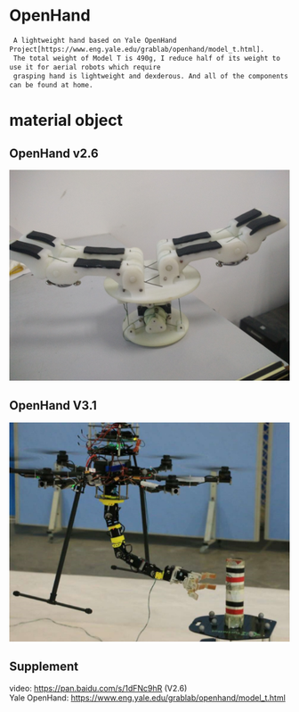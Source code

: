 # OpenHand
     A lightweight hand based on Yale OpenHand Project[https://www.eng.yale.edu/grablab/openhand/model_t.html]. 
     The total weight of Model T is 490g, I reduce half of its weight to use it for aerial robots which require 
     grasping hand is lightweight and dexderous. And all of the components can be found at home.

# material object
## OpenHand v2.6
![v2.6](https://github.com/marooncn/OpenHand/blob/master/v2.6.jpg) <br>
## OpenHand V3.1
![v3.1](https://github.com/marooncn/OpenHand/blob/master/v3.1.jpg)
## Supplement
video: https://pan.baidu.com/s/1dFNc9hR (V2.6) <br>
Yale OpenHand: https://www.eng.yale.edu/grablab/openhand/model_t.html
